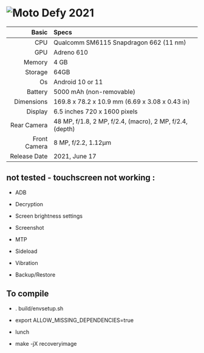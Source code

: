 ![Moto Defy 2021](https://fdn2.gsmarena.com/vv/bigpic/motorola-defy-2021.jpg "Moto Defy 2021")
=====================================================
Basic   | Specs
-------:|:-------------------------
CPU     | Qualcomm SM6115 Snapdragon 662 (11 nm)
GPU     | Adreno 610
Memory  | 4 GB
Storage | 64GB
Os      | Android 10 or 11
Battery | 5000 mAh (non-removable)
Dimensions | 169.8 x 78.2 x 10.9 mm (6.69 x 3.08 x 0.43 in)
Display |  6.5 inches 720 x 1600 pixels
Rear Camera  | 48 MP, f/1.8, 2 MP, f/2.4, (macro), 2 MP, f/2.4, (depth)
Front Camera | 8 MP, f/2.2, 1.12µm
Release Date | 2021, June 17


## not tested - touchscreen not working :

- ADB

- Decryption

- Screen brightness settings

- Screenshot

- MTP

- Sideload

- Vibration

- Backup/Restore

## To compile

- . build/envsetup.sh

- export ALLOW_MISSING_DEPENDENCIES=true

- lunch 

- make -jX recoveryimage
